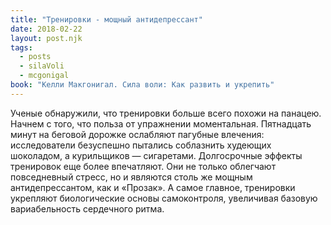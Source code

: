 ```yaml
---
title: "Тренировки - мощный антидепрессант"
date: 2018-02-22
layout: post.njk
tags:
  - posts
  - silaVoli
  - mcgonigal
book: "Келли Макгонигал. Сила воли: Как развить и укрепить"
---
```


Ученые обнаружили, что тренировки больше всего похожи на панацею. Начнем с того, что польза от упражнении моментальная. Пятнадцать минут на беговой дорожке ослабляют пагубные влечения: исследователи безуспешно пытались соблазнить худеющих шоколадом, а курильщиков — сигаретами. Долгосрочные эффекты тренировок еще более впечатляют. Они не только облегчают повседневный стресс, но и являются столь же мощным антидепрессантом, как и «Прозак». А самое главное, тренировки укрепляют биологические основы самоконтроля, увеличивая базовую вариабельность сердечного ритма.

